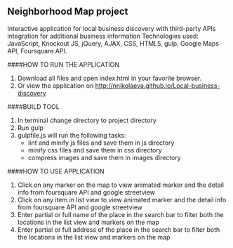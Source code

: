 ## Neighborhood Map project
Interactive application for local business discovery with third-party APIs integration for additional business information
Technologies used: JavaScript, Knockout JS, jQuery, AJAX, CSS, HTML5, gulp, Google Maps API, Foursquare API.

####HOW TO RUN THE APPLICATION

1. Download all files and open index.html in your favorite browser.
2. Or view the application on http://nnikolaeva.github.io/Local-business-discovery

####BUILD TOOL

1. In terminal change directory to project directory
2. Run gulp
3. gulpfile.js will run the following tasks: 
	* lint and minify js files and save them in js directory
	* minify css files and save them in css directory
 	* compress images and save them in images directory


####HOW TO USE APPLICATION
1. Click on any marker on the map to view animated marker and the detail info from foursquare API and google streetview
2. Click on any item in list view to view animated marker and the detail info from foursquare API and google streetview
3. Enter partial or full name of the place in the search bar to filter both the locations in the list view and markers on the map
4. Enter partial or full address of the place in the search bar to filter both the locations in the list view and markers on the map

